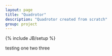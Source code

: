 ```yaml
---
layout: page
title: "Quadrotor"
description: "Quadrotor created from scratch"
group: project
---
```

{% include JB/setup %}

testing one two three
